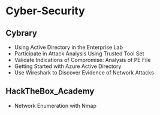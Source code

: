 # Cyber-Security


## Cybrary

* Using Active Directory in the Enterprise Lab
* Participate in Attack Analysis Using Trusted Tool Set
* Validate Indications of Compromise: Analysis of PE File
* Getting Started with Azure Active Directory
* Use Wireshark to Discover Evidence of Network Attacks

## HackTheBox_Academy

* Network Enumeration with Nmap
